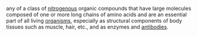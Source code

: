 any of a class of [nitrogenous](https://www.google.com/search?rlz=1C5CHFA_enNZ881NZ882&sxsrf=APwXEddVmbcrTLX8O6GlRLjCTkPtGqCgbw:1683863564598&q=nitrogenous&si=AMnBZoG9fGMZkoPgk-g4eVoaZFdEjVKA6msR2lUfWWayJqY0B_3f8xUR1-uMcclYrak_Jf8hW6mFSVNnYAJqFEqWZOBQbKg6a154jYqeSG5kVpeqKVq_NY8%3D&expnd=1) organic compounds that have large molecules composed of one or more long chains of amino acids and are an essential part of all living [organisms](https://www.google.com/search?rlz=1C5CHFA_enNZ881NZ882&sxsrf=APwXEddVmbcrTLX8O6GlRLjCTkPtGqCgbw:1683863564598&q=organisms&si=AMnBZoFEI0LGJdD1jElhAGFwRnmoFXkq2CKIkTplcQSQU8TdMNR7dao6_xkZFi4YqdMPF9AwEUXpfX0KzEJ7pjM8Q78D0JNB9w%3D%3D&expnd=1), especially as structural components of body tissues such as muscle, hair, etc., and as enzymes and [antibodies](https://www.google.com/search?rlz=1C5CHFA_enNZ881NZ882&sxsrf=APwXEddVmbcrTLX8O6GlRLjCTkPtGqCgbw:1683863564598&q=antibodies&si=AMnBZoFY6cJe4EcBOpcoqxHCe-IfN0q-naGuCGdM0FudSJpVMxWs0niK3uR4T1FSMhByeVxEgn7c3rgrQ19RXuiRrheWqAJQuA%3D%3D&expnd=1).